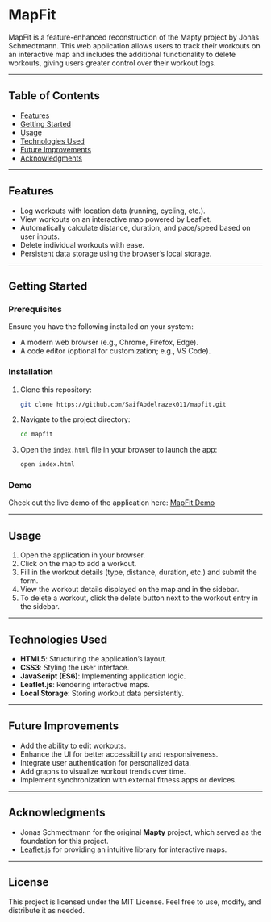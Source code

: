 # MapFit

MapFit is a feature-enhanced reconstruction of the Mapty project by Jonas Schmedtmann. This web application allows users to track their workouts on an interactive map and includes the additional functionality to delete workouts, giving users greater control over their workout logs.

---

## Table of Contents
- [Features](#features)
- [Getting Started](#getting-started)
- [Usage](#usage)
- [Technologies Used](#technologies-used)
- [Future Improvements](#future-improvements)
- [Acknowledgments](#acknowledgments)

---

## Features

- Log workouts with location data (running, cycling, etc.).
- View workouts on an interactive map powered by Leaflet.
- Automatically calculate distance, duration, and pace/speed based on user inputs.
- Delete individual workouts with ease.
- Persistent data storage using the browser’s local storage.

---

## Getting Started

### Prerequisites

Ensure you have the following installed on your system:

- A modern web browser (e.g., Chrome, Firefox, Edge).
- A code editor (optional for customization; e.g., VS Code).

### Installation

1. Clone this repository:
   ```bash
   git clone https://github.com/SaifAbdelrazek011/mapfit.git
   ```

2. Navigate to the project directory:
   ```bash
   cd mapfit
   ```

3. Open the `index.html` file in your browser to launch the app:
   ```bash
   open index.html
   ```

### Demo

Check out the live demo of the application here: [MapFit Demo](https://dar-snake.github.io/MapFit/)

---

## Usage

1. Open the application in your browser.
2. Click on the map to add a workout.
3. Fill in the workout details (type, distance, duration, etc.) and submit the form.
4. View the workout details displayed on the map and in the sidebar.
5. To delete a workout, click the delete button next to the workout entry in the sidebar.

---

## Technologies Used

- **HTML5**: Structuring the application’s layout.
- **CSS3**: Styling the user interface.
- **JavaScript (ES6)**: Implementing application logic.
- **Leaflet.js**: Rendering interactive maps.
- **Local Storage**: Storing workout data persistently.

---

## Future Improvements

- Add the ability to edit workouts.
- Enhance the UI for better accessibility and responsiveness.
- Integrate user authentication for personalized data.
- Add graphs to visualize workout trends over time.
- Implement synchronization with external fitness apps or devices.

---

## Acknowledgments

- Jonas Schmedtmann for the original **Mapty** project, which served as the foundation for this project.
- [Leaflet.js](https://leafletjs.com/) for providing an intuitive library for interactive maps.

---

## License

This project is licensed under the MIT License. Feel free to use, modify, and distribute it as needed.

